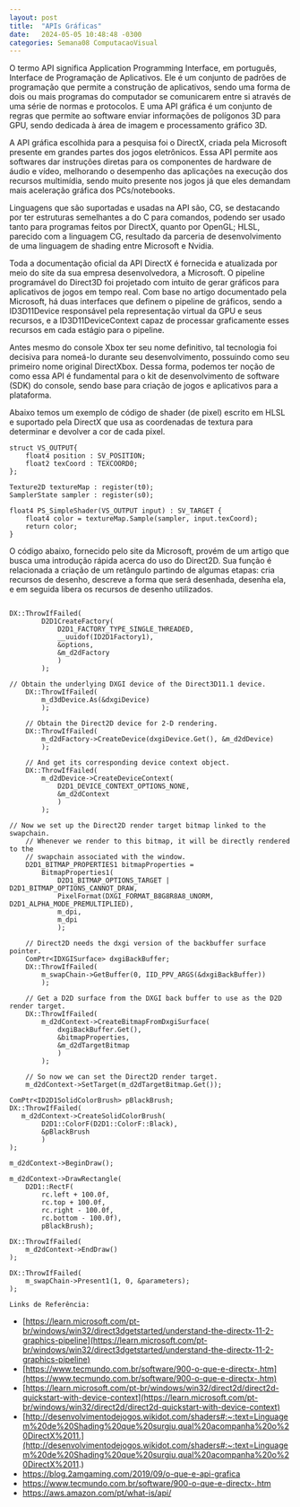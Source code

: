 ```yaml
---
layout: post
title:  "APIs Gráficas"
date:   2024-05-05 10:48:48 -0300
categories: Semana08 ComputacaoVisual
---
```


O termo API significa Application Programming Interface, em português, Interface de Programação de Aplicativos. Ele é um conjunto de padrões de programação que permite a construção de aplicativos, sendo uma forma de dois ou mais programas do computador se comunicarem entre si através de uma série de normas e protocolos. E uma API gráfica é um conjunto de regras que permite ao software enviar informações de polígonos 3D para GPU, sendo dedicada à área de imagem e processamento gráfico 3D.


A API gráfica escolhida para a pesquisa foi o DirectX, criada pela Microsoft presente em grandes partes dos jogos eletrônicos. Essa API permite aos softwares dar instruções diretas para os componentes de hardware de áudio e vídeo, melhorando o desempenho das aplicações na execução dos recursos multimídia, sendo muito presente nos jogos já que eles demandam mais aceleração gráfica dos PCs/notebooks.

Linguagens que são suportadas e usadas na API são, CG, se destacando por ter estruturas semelhantes a do C para comandos, podendo ser usado tanto para programas feitos por DirectX, quanto por OpenGL; HLSL, parecido com a linguagem CG, resultado da parceria de desenvolvimento de uma linguagem de shading entre Microsoft e Nvidia.

Toda a documentação oficial da API DirectX é fornecida e atualizada por meio do site da sua empresa desenvolvedora, a Microsoft. O pipeline programável do Direct3D foi projetado com intuito de gerar gráficos para aplicativos de jogos em tempo real. Com base no artigo documentado pela Microsoft, há duas interfaces que definem o pipeline de gráficos, sendo a ID3D11Device responsável pela representação virtual da GPU e seus recursos, e a ID3D11DeviceContext capaz de processar graficamente esses recursos em cada estágio para o pipeline.

Antes mesmo do console Xbox ter seu nome definitivo, tal tecnologia foi decisiva para nomeá-lo durante seu desenvolvimento, possuindo como seu primeiro nome original DirectXbox. Dessa forma, podemos ter noção de como essa API é fundamental para o kit de desenvolvimento de software (SDK) do console, sendo base para criação de jogos e aplicativos para a plataforma.

Abaixo temos um exemplo de código de shader (de pixel) escrito em HLSL e suportado pela DirectX que usa as coordenadas de textura para determinar e devolver a cor de cada pixel.

```
struct VS_OUTPUT{
    float4 position : SV_POSITION;
    float2 texCoord : TEXCOORD0;
};

Texture2D textureMap : register(t0);
SamplerState sampler : register(s0);

float4 PS_SimpleShader(VS_OUTPUT input) : SV_TARGET {
    float4 color = textureMap.Sample(sampler, input.texCoord);
    return color;
}

```

O código abaixo, fornecido pelo site da Microsoft, provém de um artigo que busca uma introdução rápida acerca do uso do Direct2D. Sua função é relacionada a criação de um retângulo partindo de algumas etapas: cria recursos de desenho, descreve a forma que será desenhada, desenha ela, e em seguida libera os recursos de desenho utilizados.

```

DX::ThrowIfFailed(
        D2D1CreateFactory(
            D2D1_FACTORY_TYPE_SINGLE_THREADED,
            __uuidof(ID2D1Factory1),
            &options,
            &m_d2dFactory
            )
        );

// Obtain the underlying DXGI device of the Direct3D11.1 device.
    DX::ThrowIfFailed(
        m_d3dDevice.As(&dxgiDevice)
        );

    // Obtain the Direct2D device for 2-D rendering.
    DX::ThrowIfFailed(
        m_d2dFactory->CreateDevice(dxgiDevice.Get(), &m_d2dDevice)
        );

    // And get its corresponding device context object.
    DX::ThrowIfFailed(
        m_d2dDevice->CreateDeviceContext(
            D2D1_DEVICE_CONTEXT_OPTIONS_NONE,
            &m_d2dContext
            )
        );

// Now we set up the Direct2D render target bitmap linked to the swapchain. 
    // Whenever we render to this bitmap, it will be directly rendered to the 
    // swapchain associated with the window.
    D2D1_BITMAP_PROPERTIES1 bitmapProperties = 
        BitmapProperties1(
            D2D1_BITMAP_OPTIONS_TARGET | D2D1_BITMAP_OPTIONS_CANNOT_DRAW,
            PixelFormat(DXGI_FORMAT_B8G8R8A8_UNORM, D2D1_ALPHA_MODE_PREMULTIPLIED),
            m_dpi,
            m_dpi
            );

    // Direct2D needs the dxgi version of the backbuffer surface pointer.
    ComPtr<IDXGISurface> dxgiBackBuffer;
    DX::ThrowIfFailed(
        m_swapChain->GetBuffer(0, IID_PPV_ARGS(&dxgiBackBuffer))
        );

    // Get a D2D surface from the DXGI back buffer to use as the D2D render target.
    DX::ThrowIfFailed(
        m_d2dContext->CreateBitmapFromDxgiSurface(
            dxgiBackBuffer.Get(),
            &bitmapProperties,
            &m_d2dTargetBitmap
            )
        );

    // So now we can set the Direct2D render target.
    m_d2dContext->SetTarget(m_d2dTargetBitmap.Get());

ComPtr<ID2D1SolidColorBrush> pBlackBrush;
DX::ThrowIfFailed(
   m_d2dContext->CreateSolidColorBrush(
        D2D1::ColorF(D2D1::ColorF::Black),
        &pBlackBrush
        )
);

m_d2dContext->BeginDraw();

m_d2dContext->DrawRectangle(
    D2D1::RectF(
        rc.left + 100.0f,
        rc.top + 100.0f,
        rc.right - 100.0f,
        rc.bottom - 100.0f),
        pBlackBrush);

DX::ThrowIfFailed(
    m_d2dContext->EndDraw()
);

DX::ThrowIfFailed(
    m_swapChain->Present1(1, 0, &parameters);
);

```

`Links de Referência:`
* [https://learn.microsoft.com/pt-br/windows/win32/direct3dgetstarted/understand-the-directx-11-2-graphics-pipeline](https://learn.microsoft.com/pt-br/windows/win32/direct3dgetstarted/understand-the-directx-11-2-graphics-pipeline)
* [https://www.tecmundo.com.br/software/900-o-que-e-directx-.htm](https://www.tecmundo.com.br/software/900-o-que-e-directx-.htm)
* [https://learn.microsoft.com/pt-br/windows/win32/direct2d/direct2d-quickstart-with-device-context](https://learn.microsoft.com/pt-br/windows/win32/direct2d/direct2d-quickstart-with-device-context)
* [http://desenvolvimentodejogos.wikidot.com/shaders#:~:text=Linguagem%20de%20Shading%20que%20surgiu,qual%20acompanha%20o%20DirectX%2011.](http://desenvolvimentodejogos.wikidot.com/shaders#:~:text=Linguagem%20de%20Shading%20que%20surgiu,qual%20acompanha%20o%20DirectX%2011.)
* [https://blog.2amgaming.com/2019/09/o-que-e-api-grafica
](https://blog.2amgaming.com/2019/09/o-que-e-api-grafica/
)
* [https://www.tecmundo.com.br/software/900-o-que-e-directx-.htm
](https://www.tecmundo.com.br/software/900-o-que-e-directx-.htm
)
* [https://aws.amazon.com/pt/what-is/api/
](https://aws.amazon.com/pt/what-is/api/
)

